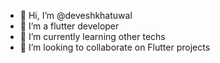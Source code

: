 - 👋 Hi, I’m @deveshkhatuwal
- 👀 I’m a flutter developer
- 🌱 I’m currently learning other techs
- 💞️ I’m looking to collaborate on Flutter projects


<!---
deveshkhatuwal/deveshkhatuwal is a ✨ special ✨ repository because its `README.md` (this file) appears on your GitHub profile.
You can click the Preview link to take a look at your changes.
--->
